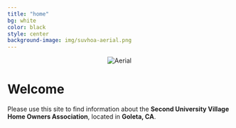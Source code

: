 ```yaml
---
title: "home"
bg: white
color: black
style: center
background-image: img/suvhoa-aerial.png
---
```


<center>
<img src="img/suvhoa-aerial.png" alt="Aerial" title="Aerial" />
</center>

<span class="fa-stack subtlecircle" style="font-size:100px; background:rgba(144,238,144,0.1)">
  <i class="fa fa-circle fa-stack-2x text-white"></i>
  <i class="fa fa-home fa-stack-1x text-green"></i>
</span>

# **Welcome**
Please use this site to find information about the **Second University Village Home Owners Association**, located in **Goleta, CA**.

